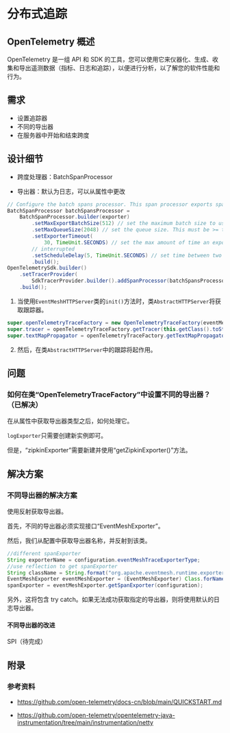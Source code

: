 # 分布式追踪 

## OpenTelemetry 概述 

OpenTelemetry 是一组 API 和 SDK 的工具，您可以使用它来仪器化、生成、收集和导出遥测数据（指标、日志和追踪），以便进行分析，以了解您的软件性能和行为。

## 需求

- 设置追踪器
- 不同的导出器
- 在服务器中开始和结束跨度

## 设计细节

- 跨度处理器：BatchSpanProcessor

- 导出器：默认为日志，可以从属性中更改

```java
// Configure the batch spans processor. This span processor exports span in batches.
BatchSpanProcessor batchSpansProcessor =
    BatchSpanProcessor.builder(exporter)
        .setMaxExportBatchSize(512) // set the maximum batch size to use
        .setMaxQueueSize(2048) // set the queue size. This must be >= the export batch size
        .setExporterTimeout(
            30, TimeUnit.SECONDS) // set the max amount of time an export can run before getting
        // interrupted
        .setScheduleDelay(5, TimeUnit.SECONDS) // set time between two different exports
        .build();
OpenTelemetrySdk.builder()
    .setTracerProvider(
        SdkTracerProvider.builder().addSpanProcessor(batchSpansProcessor).build())
    .build();
```

1. 当使用`EventMeshHTTPServer`类的`init()`方法时，类`AbstractHTTPServer`将获取跟踪器。

```java
super.openTelemetryTraceFactory = new OpenTelemetryTraceFactory(eventMeshHttpConfiguration);
super.tracer = openTelemetryTraceFactory.getTracer(this.getClass().toString());
super.textMapPropagator = openTelemetryTraceFactory.getTextMapPropagator();
```

2. 然后，在类`AbstractHTTPServer`中的跟踪将起作用。

## 问题

### 如何在类“OpenTelemetryTraceFactory”中设置不同的导出器？（已解决）

在从属性中获取导出器类型之后，如何处理它。

`logExporter`只需要创建新实例即可。

但是，“zipkinExporter”需要新建并使用“getZipkinExporter()”方法。

## 解决方案

### 不同导出器的解决方案

使用反射获取导出器。

首先，不同的导出器必须实现接口“EventMeshExporter”。

然后，我们从配置中获取导出器名称，并反射到该类。

```java
//different spanExporter
String exporterName = configuration.eventMeshTraceExporterType;
//use reflection to get spanExporter
String className = String.format("org.apache.eventmesh.runtime.exporter.%sExporter",exporterName);
EventMeshExporter eventMeshExporter = (EventMeshExporter) Class.forName(className).newInstance();
spanExporter = eventMeshExporter.getSpanExporter(configuration);
```

另外，这将包含 try catch。如果无法成功获取指定的导出器，则将使用默认的日志导出器。

#### 不同导出器的改进

SPI（待完成）

## 附录

### 参考资料

- <https://github.com/open-telemetry/docs-cn/blob/main/QUICKSTART.md>

- <https://github.com/open-telemetry/opentelemetry-java-instrumentation/tree/main/instrumentation/netty>
